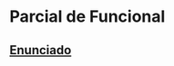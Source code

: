 # Parcial de Funcional

## [Enunciado](https://docs.google.com/document/d/1wajOMZ0t3uq-gmdteDkjfKliSLw4ICbzyLnfXq2dd-8/edit?usp=sharing)
